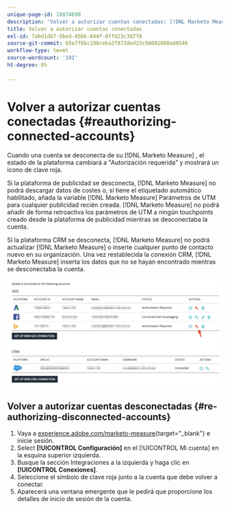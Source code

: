 ```yaml
---
unique-page-id: 18874690
description: 'Volver a autorizar cuentas conectadas: [!DNL Marketo Measure] - Documentación del producto'
title: Volver a autorizar cuentas conectadas
exl-id: 7abd1d67-5bed-45bb-844f-0ffd23c3d7f8
source-git-commit: 65e7f8bc198ceba2f873ded23c94601080ad0546
workflow-type: tm+mt
source-wordcount: '191'
ht-degree: 0%

---
```


# Volver a autorizar cuentas conectadas {#reauthorizing-connected-accounts}

Cuando una cuenta se desconecta de su [!DNL Marketo Measure] , el estado de la plataforma cambiará a &quot;Autorización requerida&quot; y mostrará un icono de clave roja.

Si la plataforma de publicidad se desconecta, [!DNL Marketo Measure] no podrá descargar datos de costes o, si tiene el etiquetado automático habilitado, añada la variable [!DNL Marketo Measure] Parámetros de UTM para cualquier publicidad recién creada. [!DNL Marketo Measure] no podrá añadir de forma retroactiva los parámetros de UTM a ningún touchpoints creado desde la plataforma de publicidad mientras se desconectaba la cuenta.

Si la plataforma CRM se desconecta, [!DNL Marketo Measure] no podrá actualizar [!DNL Marketo Measure] o inserte cualquier punto de contacto nuevo en su organización. Una vez restablecida la conexión CRM, [!DNL Marketo Measure] inserta los datos que no se hayan encontrado mientras se desconectaba la cuenta.

![](assets/1-1.png)

## Volver a autorizar cuentas desconectadas {#re-authorizing-disconnected-accounts}

1. Vaya a [experience.adobe.com/marketo-measure](https://experience.adobe.com/marketo-measure){target=&quot;_blank&quot;} e inicie sesión.
1. Select **[!UICONTROL Configuración]** en el [!UICONTROL Mi cuenta] en la esquina superior izquierda.
1. Busque la sección Integraciones a la izquierda y haga clic en **[!UICONTROL Conexiones]**.
1. Seleccione el símbolo de clave roja junto a la cuenta que debe volver a conectar.
1. Aparecerá una ventana emergente que le pedirá que proporcione los detalles de inicio de sesión de la cuenta.
